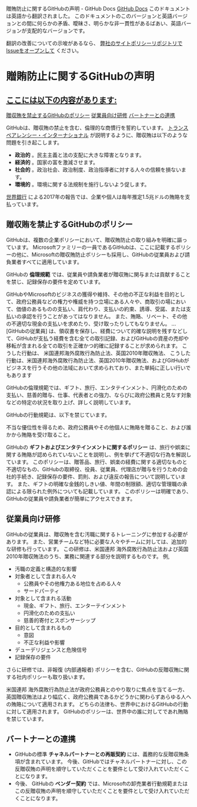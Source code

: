 贈賄防止に関するGitHubの声明 - GitHub Docs
[GitHub Docs](/ja)
このドキュメントは英語から翻訳されました。 このドキュメントのこのバージョンと英語バージョンとの間に何らかの矛盾、曖昧さ、明らかな非一貫性があるばあい、英語バージョンが支配的なバージョンです。

翻訳の改善についての示唆があるなら、
[弊社のサイトポリシーリポジトリでIssueをオープンして](https://github.com/github/site-policy/issues)
ください。

# 贈賄防止に関するGitHubの声明

## [ここには以下の内容があります:](/github/site-policy/github-anti-bribery-statement#in-this-article)
[贈収賄を禁止するGitHubのポリシー](#github-policies-prohibiting-bribery)
[従業員向け研修](#training-for-our-employees)
[バートナーとの連携](#engaging-our-partners)

GitHubは、贈収賄の禁止を含む、倫理的な商慣行を誓約しています。
[トランスペアレンシー・インターナショナル](https://www.transparency.org/what-is-corruption#costs-of-corruption)
が説明するように、贈収賄は以下のような問題を引き起こします。

- **政治的**
。民主主義と法の支配に大きな障害となります。
- **経済的**
。国家の富を激減させます。
- **社会的**
。政治社会、政治制度、政治指導者に対する人々の信頼を損ないます。
- **環境的**
。環境に関する法規制を施行しないよう促します。

[世界銀行](https://www.worldbank.org/en/topic/governance/brief/anti-corruption)
による2017年の報告では、企業や個人は毎年推定1.5兆ドルの賄賂を支払っています。

## 贈収賄を禁止するGitHubのポリシー

GitHubは、複数の企業ポリシーにおいて、贈収賄防止の取り組みを明確に謳っています。 Microsoftファミリーの一員であるGitHubは、ここに記載するポリシーの他に、Microsoftの贈収賄防止ポリシーも採用し、GitHubの従業員および請負業者すべてに適用しています。

GitHubの
**倫理規範**
では、従業員や請負業者が贈収賄に関与または貢献することを禁じ、記録保存の要件を定めています。

GitHubやMicrosoftのビジネスの獲得や維持、その他の不正な利益を目的として、政府公務員などの権力や権威を持つ立場にある人々や、商取引の場において、価値のあるものの支払い、肩代わり、支払いの約束、誘導、受諾、または支払いの承認を行うことがあってはなりません。 また、賄賂、リベート、その他の不適切な現金の支払いを求めたり、受け取ったりしてもなりません。 ... [GitHubの従業員] は、領収書を保存し、経費について的確な説明を残すなどして、GitHubが支払う経費を含む全ての取引記録、およびGitHubの資産の売却や移転が含まれる全ての取引を正確かつ的確に記録することが求められます。 こうした行動は、 米国連邦海外腐敗行為防止法、英国2010年贈収賄法、 こうした行動は、米国連邦海外腐敗行為防止法、英国2010年贈収賄法、およびGitHubがビジネスを行うその他の法域において求められており、また単純に正しい行いでもあります

GitHubの倫理規範では、ギフト、旅行、エンタテインメント、円滑化のための支払い、慈善的贈与、仕事、代表者との強力、ならびに政府公務員と見なす対象などの特定の状況を取り上げ、詳しく説明しています。

GitHubの行動規範は、以下を禁じています。

不当な優位性を得るため、政府公務員やその他個人に賄賂を贈ること、および誰かから賄賂を受け取ること。

GitHubの
**ギフトおよびエンタテインメントに関するポリシー**
は、旅行や娯楽に関する賄賂が認められていないことを説明し、例を挙げて不適切な行為を解説しています。 このポリシーは、贈答品、旅行、娯楽の経費に関する適切なものと不適切なもの、GitHubの取締役、役員、従業員、代理店が贈与を行うための会社的手続き、記録保存の要件、罰則、および違反の報告について説明しています。 また、ギフトの明確な金銭的しきい値、年間の制限額、適切な管理職の承認による限られた例外についても記載しています。 このポリシーは明確であり、GitHubの従業員や請負業者が簡単にアクセスできます。

## 従業員向け研修

GitHubの従業員は、贈収賄を含む汚職に関するトレーニングに参加する必要があります。 また、営業チームなど特に必要な人々やチームに対しては、追加的な研修も行っています。 この研修は、米国連邦 海外腐敗行為防止法および英国 2010年贈収賄法のうち、業務に関連する部分を説明するものです。 例,

- 汚職の定義と構造的な影響
- 対象者として含まれる人々
	- 公務員やその他権力ある地位を占める人々
	- サードパーティ
- 対象として含まれる活動
	- 現金、ギフト、旅行、エンターテインメント
	- 円滑化のための支払い
	- 慈善的寄付とスポンサーシップ
- 目的として含まれるもの
	- 意図
	- 不正な利益や影響
- デューデリジェンスと危険信号
- 記録保存の要件

さらに研修では、非報復 (内部通報者) ポリシーを含む、GitHubの反贈収賄に関する社内ポリシーも取り扱います。

米国連邦 海外腐敗行為防止法が政府公務員とのやり取りに焦点を当てる一方、 英国贈収賄法はより幅広く、政府公務員であるかどうかに関わらずあらゆる人への賄賂について適用されます。 どちらの法律も、世界中におけるGitHubの行動に対して適用されます。 GitHubのポリシーは、世界中の誰に対してであれ賄賂を禁じています。

## バートナーとの連携
- GitHubの標準
**チャネルパートナーとの再販契約**
には、義務的な反贈収賄条項が含まれています。 今後、GitHubではチャネルパートナーに対し、この反贈収賄の声明を順守していただくことを要件として受け入れていただくことになります。
- 今後、 GitHubの
**ベンダー契約**
では、Microsoftの卸売業者行動規範またはこの反贈収賄の声明を順守していただくことを要件として受け入れていただくことになります。
